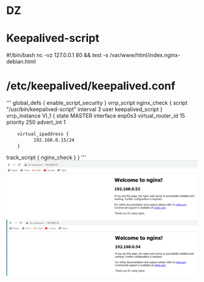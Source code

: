 # DZ 
# Keepalived-script
#!/bin/bash
 nc -vz 127.0.0.1 80 && test -s /var/www/html/index.nginx-debian.html

# /etc/keepalived/keepalived.conf
'''
global_defs {
enable_script_security
}
vrrp_script nginx_check {
script "/usr/bin/keepalived-script"
interval 3
user keepalived_script
}
vrrp_instance VI_1 {
        state MASTER
        interface enp0s3
        virtual_router_id 15
        priority 250
        advert_int 1

        virtual_ipaddress {
              192.168.0.15/24
        }
track_script {
nginx_check
}
}
'''
![Скрин 1](https://github.com/MalovAleksey/DZ/blob/main/2023-10-15_10-25-06.png)
![Скрин 1](https://github.com/MalovAleksey/DZ/blob/main/2023-10-15_10-25-31.png)
